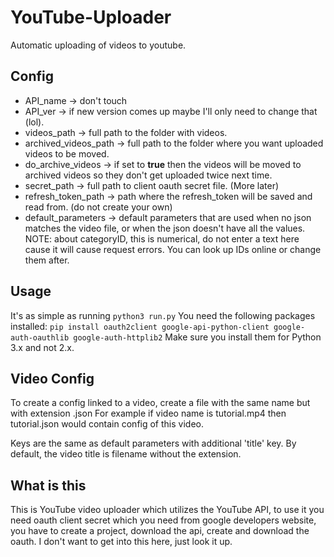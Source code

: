 # YouTube-Uploader
Automatic uploading of videos to youtube.


## Config
- API_name -> don't touch
- API_ver -> if new version comes up maybe I'll only need to change that (lol).
- videos_path -> full path to the folder with videos.
- archived_videos_path -> full path to the folder where you want uploaded videos to be moved.
- do_archive_videos -> if set to <b>true</b> then the videos will be moved to archived videos so they don't get uploaded twice next time.
- secret_path -> full path to client oauth secret file. (More later)
- refresh_token_path -> path where the refresh_token will be saved and read from. (do not create your own)
- default_parameters -> default parameters that are used when no json matches the video file, or when the json doesn't have all the values. NOTE: about categoryID, this is numerical, do not enter a text here cause it will cause request errors. You can look up IDs online or change them after.

## Usage
It's as simple as running `python3 run.py`
You need the following packages installed:
`pip install oauth2client google-api-python-client google-auth-oauthlib google-auth-httplib2`
Make sure you install them for Python 3.x and not 2.x.

## Video Config
To create a config linked to a video, create a file with the same name but with extension .json
For example if video name is tutorial.mp4 then tutorial.json would contain config of this video.

Keys are the same as default parameters with additional 'title' key. By default, the video title is filename without the extension.


## What is this

This is YouTube video uploader which utilizes the YouTube API, to use it you need oauth client secret which you need from google developers website, you have to create a project, download the api, create and download the oauth. I don't want to get into this here, just look it up.
